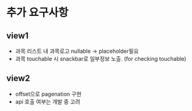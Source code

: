 # 추가 요구사항

## view1
- 과목 리스트 내 과목로고 nullable -> placeholder필요
- 과목 touchable 시 snackbar로 일부정보 노출. (for checking touchable)

## view2
- offset으로 pagenation 구현
- api 호출 여부는 개발 중 고려
